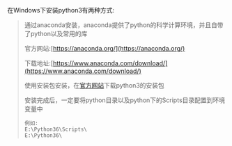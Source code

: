 在Windows下安装python3有两种方式:

> 通过anaconda安装，anaconda提供了python的科学计算环境，并且自带了python以及常用的库
>
> 官方网站:[https://anaconda.org/](https://anaconda.org/)
>
> 下载地址:[https://www.anaconda.com/download/](https://www.anaconda.com/download/)
>
> 使用安装包安装，在[官方网站](https://www.python.org/downloads/)下载python3的安装包
>
> 安装完成后，一定要将python目录以及python下的Scripts目录配置到环境变量中
>
> ```
> 例如:
> E:\Python36\Scripts\
> E:\Python36\
> ```



